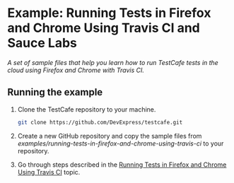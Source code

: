 # Example: Running Tests in Firefox and Chrome Using Travis CI and Sauce Labs

*A set of sample files that help you learn how to run TestCafe tests in the cloud using Firefox and Chrome with Travis CI.*

## Running the example

1. Clone the TestCafe repository to your machine.

     ```sh
     git clone https://github.com/DevExpress/testcafe.git
     ```

2. Create a new GitHub repository and copy the sample files from *examples/running-tests-in-firefox-and-chrome-using-travis-ci* to your repository.
3. Go through steps described in the [Running Tests in Firefox and Chrome Using Travis CI](http://devexpress.github.io/testcafe/documentation/recipes/running-tests-in-firefox-and-chrome-using-travis-ci.html/) topic.
